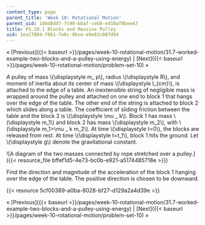 ```yaml
---
content_type: page
parent_title: 'Week 10: Rotational Motion'
parent_uid: 146d8dd7-7c99-bbaf-ceb8-ed10af8bee47
title: PS.10.1 Blocks and Massive Pulley
uid: 1ea17804-f861-7e6c-0bce-e9e83c087d94
---
```


« [Previous]({{< baseurl >}}/pages/week-10-rotational-motion/31.7-worked-example-two-blocks-and-a-pulley-using-energy) | [Next]({{< baseurl >}}/pages/week-10-rotational-motion/problem-set-10) »

A pulley of mass \\(\\displaystyle m\_ p\\), radius \\(\\displaystyle R\\), and moment of inertia about its center of mass \\(\\displaystyle I\_{cm}\\), is attached to the edge of a table. An inextensible string of negligible mass is wrapped around the pulley and attached on one end to block 1 that hangs over the edge of the table. The other end of the string is attached to block 2 which slides along a table. The coefficient of sliding friction between the table and the block 2 is \\(\\displaystyle \\mu \_ k\\). Block 1 has mass \\(\\displaystyle m\_1\\) and block 2 has mass \\(\\displaystyle m\_2\\), with \\(\\displaystyle m\_1>\\mu \_ k m\_2\\). At time \\(\\displaystyle t=0\\), the blocks are released from rest. At time \\(\\displaystyle t=t\_1\\), block 1 hits the ground. Let \\(\\displaystyle g\\) denote the gravitational constant.

![A diagram of the two masses connected by rope stretched over a pulley.]({{< resource_file bffef1d5-4e73-bc0b-e921-a5174485718e >}})

Find the direction and magnitude of the acceleration of the block 1 hanging over the edge of the table. The positive direction is chosen to be downward.

{{< resource 5cf00389-a0ba-8028-bf27-d129a2a4d39e >}}

« [Previous]({{< baseurl >}}/pages/week-10-rotational-motion/31.7-worked-example-two-blocks-and-a-pulley-using-energy) | [Next]({{< baseurl >}}/pages/week-10-rotational-motion/problem-set-10) »